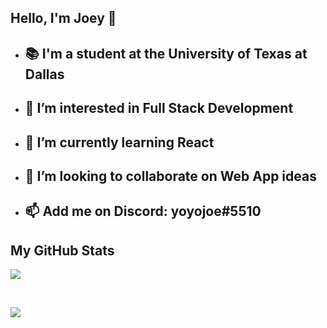 ## Hello, I'm Joey 👋
- ## 📚 I'm a student at the University of Texas at Dallas
- ## 👀 I’m interested in Full Stack Development
- ## 🌱 I’m currently learning React
- ## 💞️ I’m looking to collaborate on Web App ideas
- ## 📫 Add me on Discord: yoyojoe#5510

## My GitHub Stats
<p align='start'>
<img align="center" src="https://github-readme-stats.vercel.app/api?username=joeychrys&show_icons=true&line_height=27&count_private=true&title_color=ffffff&text_color=c9cacc&icon_color=2bbc8a&bg_color=1d1f21" />
</p>
<br>
<p align='start'>
<img align="center" src="https://github-readme-stats.vercel.app/api/top-langs/?username=joeychrys&title_color=ffffff&text_color=c9cacc&icon_color=2bbc8a&bg_color=1d1f21" />
</p>
